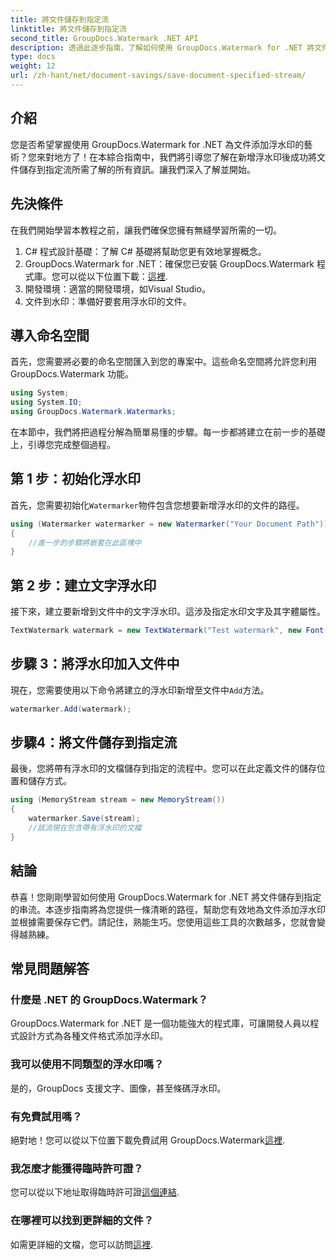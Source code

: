 ```yaml
---
title: 將文件儲存到指定流
linktitle: 將文件儲存到指定流
second_title: GroupDocs.Watermark .NET API
description: 透過此逐步指南，了解如何使用 GroupDocs.Watermark for .NET 將文件儲存到指定的串流。非常適合各個層級的開發人員。
type: docs
weight: 12
url: /zh-hant/net/document-savings/save-document-specified-stream/
---
```

## 介紹
您是否希望掌握使用 GroupDocs.Watermark for .NET 為文件添加浮水印的藝術？您來對地方了！在本綜合指南中，我們將引導您了解在新增浮水印後成功將文件儲存到指定流所需了解的所有資訊。讓我們深入了解並開始。
## 先決條件
在我們開始學習本教程之前，讓我們確保您擁有無縫學習所需的一切。
1. C# 程式設計基礎：了解 C# 基礎將幫助您更有效地掌握概念。
2.  GroupDocs.Watermark for .NET：確保您已安裝 GroupDocs.Watermark 程式庫。您可以從以下位置下載：[這裡](https://releases.groupdocs.com/Watermark/net/).
3. 開發環境：適當的開發環境，如Visual Studio。
4. 文件到水印：準備好要套用浮水印的文件。
## 導入命名空間
首先，您需要將必要的命名空間匯入到您的專案中。這些命名空間將允許您利用 GroupDocs.Watermark 功能。
```csharp
using System;
using System.IO;
using GroupDocs.Watermark.Watermarks;
```
在本節中，我們將把過程分解為簡單易懂的步驟。每一步都將建立在前一步的基礎上，引導您完成整個過程。
## 第 1 步：初始化浮水印
首先，您需要初始化`Watermarker`物件包含您想要新增浮水印的文件的路徑。
```csharp
using (Watermarker watermarker = new Watermarker("Your Document Path"))
{
    //進一步的步驟將嵌套在此區塊中
}
```
## 第 2 步：建立文字浮水印
接下來，建立要新增到文件中的文字浮水印。這涉及指定水印文字及其字體屬性。
```csharp
TextWatermark watermark = new TextWatermark("Test watermark", new Font("Arial", 12));
```
## 步驟 3：將浮水印加入文件中
現在，您需要使用以下命令將建立的浮水印新增至文件中`Add`方法。
```csharp
watermarker.Add(watermark);
```
## 步驟4：將文件儲存到指定流
最後，您將帶有浮水印的文檔儲存到指定的流程中。您可以在此定義文件的儲存位置和儲存方式。
```csharp
using (MemoryStream stream = new MemoryStream())
{
    watermarker.Save(stream);
    //該流現在包含帶有浮水印的文檔
}
```
## 結論
恭喜！您剛剛學習如何使用 GroupDocs.Watermark for .NET 將文件儲存到指定的串流。本逐步指南將為您提供一條清晰的路徑，幫助您有效地為文件添加浮水印並根據需要保存它們。請記住，熟能生巧。您使用這些工具的次數越多，您就會變得越熟練。
## 常見問題解答
### 什麼是 .NET 的 GroupDocs.Watermark？
GroupDocs.Watermark for .NET 是一個功能強大的程式庫，可讓開發人員以程式設計方式為各種文件格式添加浮水印。
### 我可以使用不同類型的浮水印嗎？
是的，GroupDocs 支援文字、圖像，甚至條碼浮水印。
### 有免費試用嗎？
絕對地！您可以從以下位置下載免費試用 GroupDocs.Watermark[這裡](https://releases.groupdocs.com/).
### 我怎麼才能獲得臨時許可證？
您可以從以下地址取得臨時許可證[這個連結](https://purchase.groupdocs.com/temporary-license/).
### 在哪裡可以找到更詳細的文件？
如需更詳細的文檔，您可以訪問[這裡](https://reference.groupdocs.com/Watermark/net/).